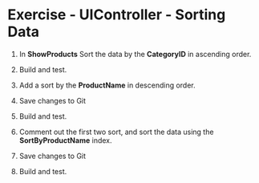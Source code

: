 ﻿# Exercise - UIController - Sorting Data


1.	In **ShowProducts** Sort the data by the **CategoryID** in ascending order.
2.	Build and test.
3.	Add a sort by the **ProductName** in descending order.
4.  Save changes to Git
4.	Build and test.

5.	Comment out the first two sort, and sort the data using the **SortByProductName** index. 
7.  Save changes to Git
6.	Build and test. 

